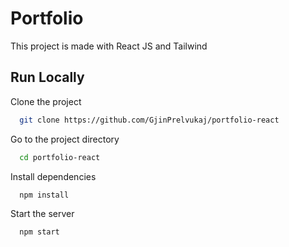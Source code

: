
# Portfolio

This project is made with React JS and Tailwind 




## Run Locally

Clone the project

```bash
  git clone https://github.com/GjinPrelvukaj/portfolio-react
```

Go to the project directory

```bash
  cd portfolio-react
```

Install dependencies

```bash
  npm install
```

Start the server

```bash
  npm start
```

